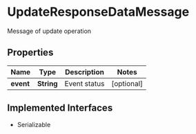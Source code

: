 

# UpdateResponseDataMessage

Message of update operation

## Properties

Name | Type | Description | Notes
------------ | ------------- | ------------- | -------------
**event** | **String** | Event status |  [optional]


## Implemented Interfaces

* Serializable


